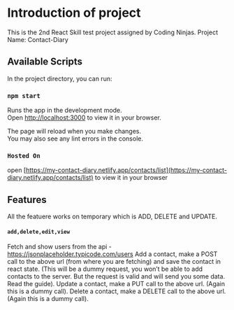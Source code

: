 # Introduction of project
This is the 2nd React Skill test project assigned by Coding Ninjas.
Project Name: Contact-Diary

## Available Scripts

In the project directory, you can run:

### `npm start`

Runs the app in the development mode.\
Open [http://localhost:3000](http://localhost:3000) to view it in your browser.

The page will reload when you make changes.\
You may also see any lint errors in the console.

### `Hosted On`
open [https://my-contact-diary.netlify.app/contacts/list](https://my-contact-diary.netlify.app/contacts/list) to view it in your browser

## Features

All the featuere works on temporary which is ADD, DELETE and UPDATE.


#### `add,delete,edit,view`
Fetch and show users from the api - https://jsonplaceholder.typicode.com/users
Add a contact, make a POST call to the above url (from where you are fetching) and save the contact in react state. (This will be a dummy request, you won’t be able to add contacts to the server. But the request is valid and will send you some data. Read the guide).
Update a contact, make a PUT call to the above url. (Again this is a dummy call).
Delete a contact, make a DELETE call to the above url. (Again this is a dummy call).



